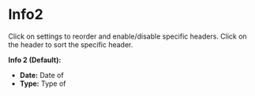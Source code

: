 # **Info2**

Click on settings to reorder and enable/disable specific headers.
Click on the header to sort the specific header.

**Info 2 (Default):**
  - **Date:** Date of 
  - **Type:** Type of  